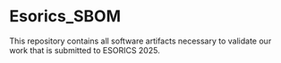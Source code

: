 # Esorics_SBOM
This repository contains all software artifacts necessary to validate our work that is submitted to ESORICS 2025.
